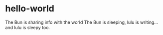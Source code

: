 # hello-world
The Bun is sharing info with the world
The Bun is sleeping, lulu is writing... and lulu is sleepy too.
